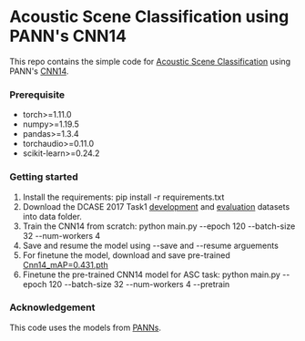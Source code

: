 # Acoustic Scene Classification using PANN's CNN14 

This repo contains the simple code for [Acoustic Scene Classification](https://dcase.community/challenge2017/task-acoustic-scene-classification) using PANN's [CNN14](https://github.com/qiuqiangkong/audioset_tagging_cnn/tree/master). 

### Prerequisite

* torch>=1.11.0
* numpy>=1.19.5
* pandas>=1.3.4
* torchaudio>=0.11.0
* scikit-learn>=0.24.2

### Getting started

1. Install the requirements: pip install -r requirements.txt
2. Download the DCASE 2017 Task1 [development](https://zenodo.org/records/400515) and [evaluation](https://zenodo.org/records/1040168) datasets into  data folder.
3. Train the CNN14 from scratch: 
   python main.py --epoch 120 --batch-size 32 --num-workers 4
4. Save and resume the model using --save and --resume arguements
5. For finetune the model, download and save pre-trained [Cnn14_mAP=0.431.pth](https://zenodo.org/records/3987831)   
6. Finetune the pre-trained CNN14 model for ASC task: python main.py --epoch 120 --batch-size 32 --num-workers 4 --pretrain

### Acknowledgement 

This code uses the models from [PANNs](https://github.com/qiuqiangkong/audioset_tagging_cnn/tree/master).

